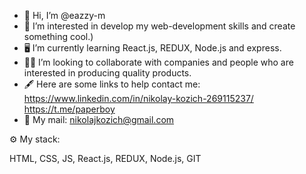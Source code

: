 - 👋 Hi, I’m @eazzy-m
- 🦾 I’m interested in develop my web-development skills and create something cool.)
- 🖥 I’m currently learning React.js, REDUX, Node.js and express.
- 🏴‍☠️ I’m looking to collaborate with companies and people who are interested in producing quality products.
- 🖋 Here are some links to help contact me: https://www.linkedin.com/in/nikolay-kozich-269115237/  https://t.me/paperboy 
- 📩 My mail: nikolajkozich@gmail.com

⚙️ My stack: 

HTML, CSS, JS, React.js, REDUX, Node.js, GIT
